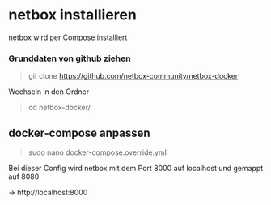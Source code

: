# netbox installieren
netbox wird per Compose installiert

### Grunddaten von github ziehen
> git clone https://github.com/netbox-community/netbox-docker

Wechseln in den Ordner
> cd netbox-docker/

## docker-compose anpassen
> sudo nano docker-compose.override.yml

Bei dieser Config wird netbox mit dem Port 8000 auf localhost und gemappt auf 8080

-> http://localhost:8000
